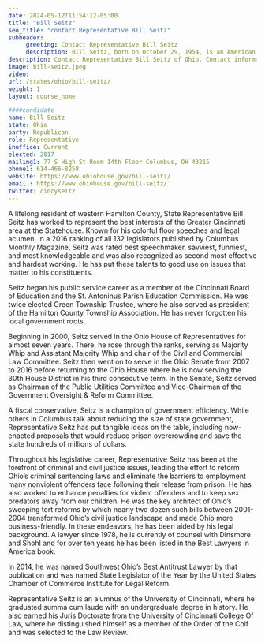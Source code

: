 ```yaml
---
date: 2024-05-12T11:54:12-05:00
title: "Bill Seitz"
seo_title: "contact Representative Bill Seitz"
subheader:
     greeting: Contact Representative Bill Seitz
     description: Bill Seitz, born on October 29, 1954, is an American politician affiliated with the Republican Party. He currently serves as a member of the Ohio House of Representatives, representing District 30.
description: Contact Representative Bill Seitz of Ohio. Contact information for Bill Seitz includes email address, phone number, and mailing address.
image: bill-seitz.jpeg
video:
url: /states/ohio/bill-seitz/
weight: 1
layout: course_home

####candidate
name: Bill Seitz
state: Ohio
party: Republican
role: Representative
inoffice: Current
elected: 2017
mailing1: 77 S High St Room 14th Floor Columbus, OH 43215
phone1: 614-466-8258
website: https://www.ohiohouse.gov/bill-seitz/
email : https://www.ohiohouse.gov/bill-seitz/
twitter: cincyseitz
---
```

A lifelong resident of western Hamilton County, State Representative Bill Seitz has worked to represent the best interests of the Greater Cincinnati area at the Statehouse. Known for his colorful floor speeches and legal acumen, in a 2016 ranking of all 132 legislators published by Columbus Monthly Magazine, Seitz was rated best speechmaker, savviest, funniest, and most knowledgeable and was also recognized as second most effective and hardest working. He has put these talents to good use on issues that matter to his constituents.

Seitz began his public service career as a member of the Cincinnati Board of Education and the St. Antoninus Parish Education Commission. He was twice elected Green Township Trustee, where he also served as president of the Hamilton County Township Association. He has never forgotten his local government roots.

Beginning in 2000, Seitz served in the Ohio House of Representatives for almost seven years. There, he rose through the ranks, serving as Majority Whip and Assistant Majority Whip and chair of the Civil and Commercial Law Committee. Seitz then went on to serve in the Ohio Senate from 2007 to 2016 before returning to the Ohio House where he is now serving the 30th House District in his third consecutive term.  In the Senate, Seitz served as Chairman of the Public Utilities Committee and Vice-Chairman of the Government Oversight & Reform Committee.

A fiscal conservative, Seitz is a champion of government efficiency. While others in Columbus talk about reducing the size of state government, Representative Seitz has put tangible ideas on the table, including now-enacted proposals that would reduce prison overcrowding and save the state hundreds of millions of dollars.

Throughout his legislative career, Representative Seitz has been at the forefront of criminal and civil justice issues, leading the effort to reform Ohio’s criminal sentencing laws and eliminate the barriers to employment many nonviolent offenders face following their release from prison. He has also worked to enhance penalties for violent offenders and to keep sex predators away from our children. He was the key architect of Ohio’s sweeping tort reforms by which nearly two dozen such bills between 2001-2004 transformed Ohio’s civil justice landscape and made Ohio more business-friendly. In these endeavors, he has been aided by his legal background. A lawyer since 1978, he is currently of counsel with Dinsmore and Shohl and for over ten years he has been listed in the Best Lawyers in America book.

In 2014, he was named Southwest Ohio’s Best Antitrust Lawyer by that publication and was named State Legislator of the Year by the United States Chamber of Commerce Institute for Legal Reform.

Representative Seitz is an alumnus of the University of Cincinnati, where he graduated summa cum laude with an undergraduate degree in history. He also earned his Juris Doctorate from the University of Cincinnati College Of Law, where he distinguished himself as a member of the Order of the Coif and was selected to the Law Review.
